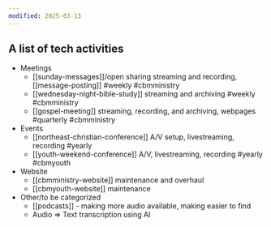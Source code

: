 ```yaml
---
modified: 2025-03-13
---
```


## A list of tech activities

- Meetings
    - [[sunday-messages]]/open sharing streaming and recording, [[message-posting]] #weekly #cbmministry  
    - [[wednesday-night-bible-study]] streaming and archiving #weekly #cbmministry
    - [[gospel-meeting]] streaming, recording, and archiving, webpages #quarterly #cbmministry
- Events
    - [[northeast-christian-conference]] A/V setup, livestreaming, recording #yearly
    - [[youth-weekend-conference]] A/V, livestreaming, recording #yearly #cbmyouth
- Website
    - [[cbmministry-website]] maintenance and overhaul
    - [[cbmyouth-website]] maintenance
- Other/to be categorized
    - [[podcasts]] - making more audio available, making easier to find
    - Audio => Text transcription using AI